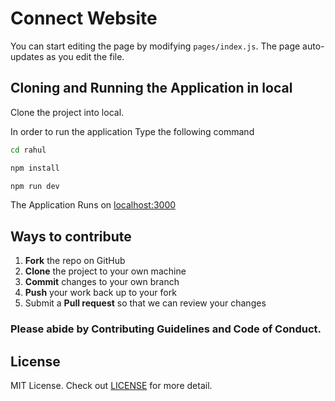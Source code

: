 # Connect Website
You can start editing the page by modifying `pages/index.js`. The page auto-updates as you edit the file.

## Cloning and Running the Application in local

Clone the project into local.

In order to run the application Type the following command

```bash
cd rahul
```

```bash
npm install
```

```bash
npm run dev
```

The Application Runs on [localhost:3000](https://localhost:3000)

## Ways to contribute
 1. **Fork** the repo on GitHub
 2. **Clone** the project to your own machine
 3. **Commit** changes to your own branch
 4. **Push** your work back up to your fork
 5. Submit a **Pull request** so that we can review your changes
 
 ### Please abide by  **Contributing Guidelines** and **Code of Conduct**.
 
## License

MIT License.
Check out [LICENSE](./LICENSE) for more detail.


